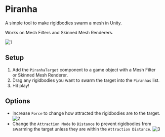 # Piranha
A simple tool to make rigidbodies swarm a mesh in Unity.

Works on Mesh Filters and Skinned Mesh Renderers.

![1](https://i.imgur.com/5wLtUS5.gif)

## Setup
1. Add the `PiranhaTarget` component to a game object with a Mesh Filter or Skinned Mesh Renderer. 
2. Drag any rigidbodies you want to swarm the target into the `Piranhas` list.
3. Hit play!

## Options

- Increase `Force` to change how attracted the rigidbodies are to the target.
![2](https://i.imgur.com/xOgaggq.gif)
- Change the `Attraction Mode` to `Distance` to prevent rigidbodies from swarming the target unless they are within the `Attraction Distance`.
![3](https://i.imgur.com/Ow8BHMi.gif)
